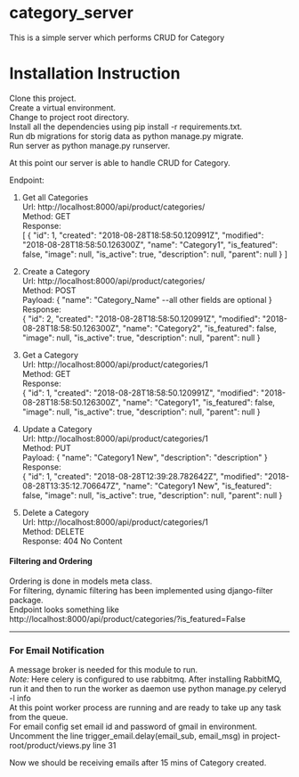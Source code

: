 # category_server
This is a simple server which performs CRUD for Category

# Installation Instruction

Clone this project. <br>
Create a virtual environment. <br>
Change to project root directory. <br>
Install all the dependencies using pip install -r requirements.txt. <br>
Run db migrations for storig data as python manage.py migrate. <br>
Run server as python manage.py runserver. <br>

At this point our server is able to handle CRUD for Category.

Endpoint: <br>

1. Get all Categories <br>
Url: http://localhost:8000/api/product/categories/ <br> 
Method: GET <br> 
Response: <br>
[
  {
        "id": 1,
        "created": "2018-08-28T18:58:50.120991Z",
        "modified": "2018-08-28T18:58:50.126300Z",
        "name": "Category1",
        "is_featured": false,
        "image": null,
        "is_active": true,
        "description": null,
        "parent": null
    }
]


2. Create a Category <br>
Url: http://localhost:8000/api/product/categories/ <br> 
Method: POST <br> 
Payload: {
  "name": "Category_Name" --all other fields are optional
} <br>
Response: <br>
{
        "id": 2,
        "created": "2018-08-28T18:58:50.120991Z",
        "modified": "2018-08-28T18:58:50.126300Z",
        "name": "Category2",
        "is_featured": false,
        "image": null,
        "is_active": true,
        "description": null,
        "parent": null
}

3. Get a Category <br>
Url: http://localhost:8000/api/product/categories/1 <br> 
Method: GET <br> 
Response: <br>
{
        "id": 1,
        "created": "2018-08-28T18:58:50.120991Z",
        "modified": "2018-08-28T18:58:50.126300Z",
        "name": "Category1",
        "is_featured": false,
        "image": null,
        "is_active": true,
        "description": null,
        "parent": null
}


4. Update a Category <br>
Url: http://localhost:8000/api/product/categories/1 <br> 
Method: PUT <br> 
Payload: {
  "name": "Category1 New",
  "description": "description"
} <br>
Response: <br>
{
    "id": 1,
    "created": "2018-08-28T12:39:28.782642Z",
    "modified": "2018-08-28T13:35:12.706647Z",
    "name": "Category1 New",
    "is_featured": false,
    "image": null,
    "is_active": true,
    "description": null,
    "parent": null
}

5. Delete a Category <br>
Url: http://localhost:8000/api/product/categories/1 <br> 
Method: DELETE <br> 
Response: 404 No Content

<h4>Filtering and Ordering</h4>

Ordering is done in models meta class.<br>
For filtering, dynamic filtering has been implemented using django-filter package. <br>
Endpoint looks something like <br>
http://localhost:8000/api/product/categories/?is_featured=False

<hr>

<h3> For Email Notification </h3>
A message broker is needed for this module to run. <br>
<i>Note:</i> Here celery is configured to use rabbitmq.
After installing RabbitMQ, run it and then to run the worker as daemon use python manage.py celeryd -l info <br>
At this point worker process are running and are ready to take up any task from the queue. <br>
For email config set email id and password of gmail in environment. <br>
Uncomment the line trigger_email.delay(email_sub, email_msg) in project-root/product/views.py line 31 <br>

Now we should be receiving emails after 15 mins of Category created.



